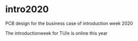 # intro2020
PCB design for the business case of introduction week 2020

The introductionweek for TU/e is online this year

